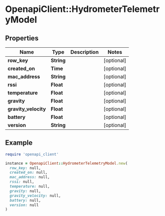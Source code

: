 # OpenapiClient::HydrometerTelemetryModel

## Properties

| Name | Type | Description | Notes |
| ---- | ---- | ----------- | ----- |
| **row_key** | **String** |  | [optional] |
| **created_on** | **Time** |  | [optional] |
| **mac_address** | **String** |  | [optional] |
| **rssi** | **Float** |  | [optional] |
| **temperature** | **Float** |  | [optional] |
| **gravity** | **Float** |  | [optional] |
| **gravity_velocity** | **Float** |  | [optional] |
| **battery** | **Float** |  | [optional] |
| **version** | **String** |  | [optional] |

## Example

```ruby
require 'openapi_client'

instance = OpenapiClient::HydrometerTelemetryModel.new(
  row_key: null,
  created_on: null,
  mac_address: null,
  rssi: null,
  temperature: null,
  gravity: null,
  gravity_velocity: null,
  battery: null,
  version: null
)
```

